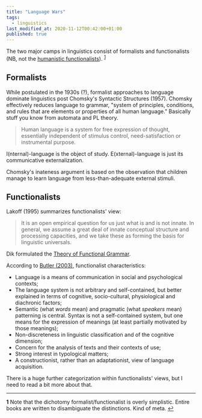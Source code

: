 ```yaml
---
title: "Language Wars"
tags:
  - linguistics
last_modified_at: 2020-11-12T00:42:00+01:00
published: true
---
```



The two major camps in linguistics consist of formalists and functionalists (NB,
not the [humanistic functionalists](https://en.wikipedia.org/wiki/Social_constructionism#Definition)).
<sup id="a1">[1](#f1)</sup>


## Formalists

While postulated in the 1930s (?), formalist approaches to language dominate
linguistics post Chomsky's Syntactic Structures (1957).
Chomsky effectively reduces language to grammar, "system of principles,
conditions, and rules that are elements or properties of all human language."
Basically stuff you know from automata and PL theory.

> Human language is a system for free expression of thought, essentially
> independent of stimulus control, need-satisfaction or instrumental purpose.

I(nternal)-language is the object of study.
E(xternal)-language is just its communicative externalization.

Chomsky's inateness argument is based on the observation that children manage to
learn language from less-than-adequate external stimuli.


## Functionalists

Lakoff (1995) summarizes functionalists' view:
> It is an open empirical question for us just what is and is not innate. In
> general, we assume a great deal of innate conceptual structure and processing
> capacities, and we take these as forming the basis for linguistic universals.

Dik formulated the [Theory of Functional Grammar](https://books.google.hr/books/about/The_Theory_of_Functional_Grammar_The_str.html?id=s0NiAAAAMAAJ&redir_esc=y).

According to [Butler (2003)](https://books.google.hr/books/about/Structure_and_Function_A_Guide_to_Three.html?id=--MX2kInrykC&redir_esc=y),
functionalist characteristics:
* Language is a means of communication in social and psychological contexts;
* The language system is not arbitrary and self-contained, but better explained
  in terms of cognitive, socio-cultural, physiological and diachronic factors;
* Semantic (what *words* mean) and pragmatic (what *speakers* mean) patterning
  is central. Syntax is not a self-contained system, but one means for the
expression of meanings (at least partially motivated by those meanings);
* Non-discreteness in linguistic classification and of the cognitive dimension;
* Concern for the analysis of texts and their contexts of use;
* Strong interest in typological matters;
* A constructionist, rather than an adaptationist, view of language acquisition.

There is a huge further categorization within functionalists' views, but I need
to read a bit more about that.

---

<b id="f1">1</b>
Note that the dichotomy formalist/functionalist is overly simplistic.
Entire books are written to disambiguate the distinctions. Kind of meta.
[↩](#a1)

